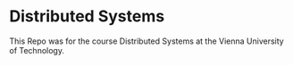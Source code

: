 # Distributed Systems

This Repo was for the course Distributed Systems at the Vienna University of Technology.
